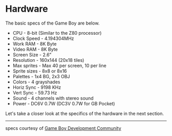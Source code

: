 # Hardware

The basic specs of the Game Boy are below.

- CPU - 8-bit (Similar to the Z80 processor)
- Clock Speed - 4.194304MHz
- Work RAM - 8K Byte
- Video RAM - 8K Byte
- Screen Size - 2.6"
- Resolution - 160x144 (20x18 tiles)
- Max sprites - Max 40 per screen, 10 per line
- Sprite sizes - 8x8 or 8x16
- Palettes - 1x4 BG, 2x3 OBJ
- Colors - 4 grayshades
- Horiz Sync - 9198 KHz
- Vert Sync - 59.73 Hz
- Sound - 4 channels with stereo sound
- Power - DC6V 0.7W (DC3V 0.7W for GB Pocket)

Let's take a closer look at the specifics of the hardware in the next section.

<hr>

specs courtesy of [Game Boy Development Community](http://gbdev.gg8.se/wiki/articles/Game_Boy_Technical_Data)
